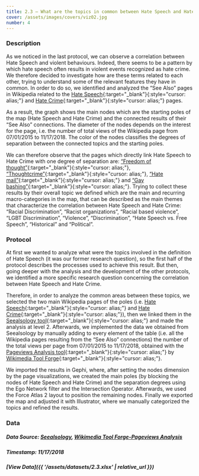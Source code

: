 ```yaml
---
title: 2.3 – What are the topics in common between Hate Speech and Hate Crime?
cover: /assets/images/covers/viz02.jpg
number: 4
---
```


### Description 

As we noticed in the last protocol, we can observe a correlation between Hate Speech and violent behaviours. Indeed, there seems to be a pattern by which hate speech often results in violent events recognized as hate crime. We therefore decided to investigate how are these terms related to each other, trying to understand some of the relevant features they have in common. In order to do so, we identified and analyzed the “See Also” pages in Wikipedia related to the [Hate Speech](https://en.wikipedia.org/wiki/Hate_speech){:target="_blank"}{:style="cursor: alias;"} and [Hate Crime](https://en.wikipedia.org/wiki/Hate_crime){:target="_blank"}{:style="cursor: alias;"} pages.

As a result, the graph shows the main nodes which are the starting poles of the map (Hate Speech and Hate Crime) and the connected results of their “See Also” connections. The diameter of the nodes depends on the interest for the page, i.e. the number of total views of the Wikipedia page from 07/01/2015 to 11/17/2018. The color of the nodes classifies the degrees of separation between the connected topics and the starting poles. 

We can therefore observe that the pages which directly link Hate Speech to Hate Crime with one degree of separation are: [“Freedom of thought”](https://en.wikipedia.org/wiki/Freedom_of_thought){:target="_blank"}{:style="cursor: alias;"}, [“Thoughtcrime”](https://en.wikipedia.org/wiki/Thoughtcrime){:target="_blank"}{:style="cursor: alias;"}, [“Hate mail”](https://en.wikipedia.org/wiki/Hate_mail){:target="_blank"}{:style="cursor: alias;"} and [“Gay bashing”](https://en.wikipedia.org/wiki/Gay_bashing){:target="_blank"}{:style="cursor: alias;"}. Trying to collect these results by their overall topic we defined which are the main and recurring macro-categories in the map, that can be described as the main themes that characterize the correlation between Hate Speech and Hate Crime: “Racial Discrimination”, “Racist organizations”, “Racial based violence”, “LGBT Discrimination”, “Violence”, “Discrimination”, “Hate Speech vs. Free Speech”, “Historical” and “Political”. 

### Protocol

At first we wanted to analyze what were the topics involved in the definition of Hate Speech (it was our former research question), so the first half of the protocol describes the processes used to achieve this result. But then, going deeper with the analysis and the development of the other protocols, we identified a more specific research question concerning the correlation between Hate Speech and Hate Crime. 

Therefore, in order to analyze the common areas between these topics, we selected the two main Wikipedia pages of the poles (i.e. [Hate Speech](https://en.wikipedia.org/wiki/Hate_speech){:target="_blank"}{:style="cursor: alias;"} and [Hate Crime](https://en.wikipedia.org/wiki/Hate_crime){:target="_blank"}{:style="cursor: alias;"}), then we linked them in the [Seealsology tool](http://tools.medialab.sciences-po.fr/seealsology/){:target="_blank"}{:style="cursor: alias;"} and made the analysis at level 2. Afterwards, we implemented the data we obtained from Seealsology by manually adding to every element of the table (i.e. all the Wikipedia pages resulting from the “See Also” connections) the number of the total views per page from 07/01/2015 to 11/17/2018, obtained with the [Pageviews Analysis tool](https://tools.wmflabs.org/admin/tool/pageviews){:target="_blank"}{:style="cursor: alias;"} by [Wikimedia Tool Forge](https://tools.wmflabs.org/admin/){:target="_blank"}{:style="cursor: alias;"}. 

We imported the results in Gephi, where, after setting the nodes dimension by the page visualizations, we created the main poles (by blocking the nodes of Hate Speech and Hate Crime) and the separation degrees using the Ego Network filter and the Intersection Operator. Afterwards, we used the Force Atlas 2 layout to position the remaining nodes. Finally we exported the map and adjusted it with Illustrator, where we manually categorized the topics and refined the results.

### Data
##### Data Source: [Seealsology](http://tools.medialab.sciences-po.fr/seealsology/), [Wikimedia Tool Forge-Pageviews Analysis](https://tools.wmflabs.org/admin/tool/pageviews)
##### Timestamp: 11/17/2018
##### [View Data]({{ '/assets/datasets/2.3.xlsx' | relative_url }})
